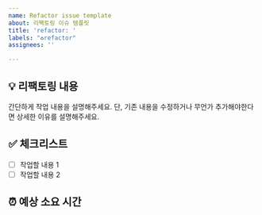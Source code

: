 ```yaml
---
name: Refactor issue template
about: 리팩토링 이슈 템플릿
title: 'refactor: '
labels: "♻refactor"
assignees: ''

---
```


## 💡 리팩토링 내용
간단하게 작업 내용을 설명해주세요.
단, 기존 내용을 수정하거나 무언가 추가해야한다면 상세한 이유를 설명해주세요.

## ✅ 체크리스트
- [ ] 작업할 내용 1
- [ ] 작업할 내용 2

## ⏰ 예상 소요 시간

